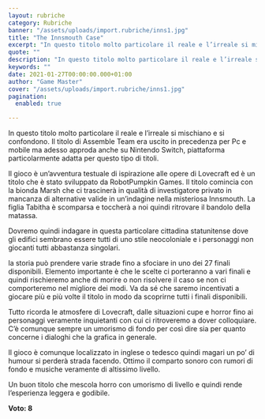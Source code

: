 ```yaml
---
layout: rubriche
category: Rubriche
banner: "/assets/uploads/import.rubriche/inns1.jpg"
title: "The Innsmouth Case"
excerpt: "In questo titolo molto particolare il reale e l’irreale si mischiano e si confondono. Il titolo di Assemble Team era uscito in precedenza per Pc e mobile ma adesso approda anche su Nintendo Switch, piattaforma particolarmente adatta per questo tipo di titoli. Il gioco è un’avventura testuale di ispirazione alle opere di Lovecraft ed è [&hellip"
quote: ""
description: "In questo titolo molto particolare il reale e l’irreale si mischiano e si confondono. Il titolo di Assemble Team era uscito in precedenza per Pc e mobile ma adesso approda anche su Nintendo Switch, piattaforma particolarmente adatta per questo tipo di titoli. Il gioco è un’avventura testuale di ispirazione alle opere di Lovecraft ed è [&hellip"
keywords: ""
date: 2021-01-27T00:00:00.000+01:00
author: "Game Master"
cover: "/assets/uploads/import.rubriche/inns1.jpg"
pagination:
  enabled: true

---
```


In questo titolo molto particolare il reale e l’irreale si mischiano e si confondono. Il titolo di Assemble Team era uscito in precedenza per Pc e mobile ma adesso approda anche su Nintendo Switch, piattaforma particolarmente adatta per questo tipo di titoli.

Il gioco è un’avventura testuale di ispirazione alle opere di Lovecraft ed è un titolo che è stato sviluppato da RobotPumpkin Games. Il titolo comincia con la bionda Marsh che ci trascinerà in qualità di investigatore privato in mancanza di alternative valide in un’indagine nella misteriosa Innsmouth. La figlia Tabitha è scomparsa e toccherà a noi quindi ritrovare il bandolo della matassa.

Dovremo quindi indagare in questa particolare cittadina statunitense dove gli edifici sembrano essere tutti di uno stile neocoloniale e i personaggi non giocanti tutti abbastanza singolari.

la storia può prendere varie strade fino a sfociare in uno dei 27 finali disponibili. Elemento importante è che le scelte ci porteranno a vari finali e quindi rischieremo anche di morire o non risolvere il caso se non ci comporteremo nel migliore dei modi. Va da sé che saremo incentivati a giocare più e più volte il titolo in modo da scoprirne tutti i finali disponibili.

Tutto ricorda le atmosfere di Lovecraft, dalle situazioni cupe e horror fino ai personaggi veramente inquietanti con cui ci ritroveremo a dover colloquiare. C’è comunque sempre un umorismo di fondo per così dire sia per quanto concerne i dialoghi che la grafica in generale.

Il gioco è comunque localizzato in inglese o tedesco quindi magari un po’ di humour si perderà strada facendo. Ottimo il comparto sonoro con rumori di fondo e musiche veramente di altissimo livello.

Un buon titolo che mescola horro con umorismo di livello e quindi rende l’esperienza leggera e godibile.

**Voto: 8**